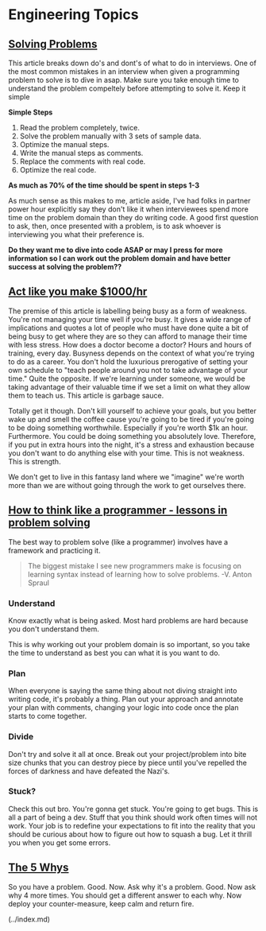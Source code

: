 # Engineering Topics

## [Solving Problems](https://simpleprogrammer.com/solving-problems-breaking-it-down/)

This article breaks down do's and dont's of what to do in interviews.
One of the most common mistakes in an interview when given a programming problem to solve is to dive in asap.
Make sure you take enough time to understand the problem compeltely before attempting to solve it.
Keep it simple

**Simple Steps**

1. Read the problem completely, twice.
1. Solve the problem manually with 3 sets of sample data.
1. Optimize the manual steps.
1. Write the manual steps as comments.
1. Replace the comments with real code.
1. Optimize the real code.

**As much as 70% of the time should be spent in steps 1-3**

As much sense as this makes to me, article aside, I've had folks in partner power hour explicitly say they don't like it when interviewees spend more time on the problem domain than they do writing code. A good first question to ask, then, once presented with a problem, is to ask whoever is interviewing you what their preference is.

**Do they want me to dive into code ASAP or may I press for more information so I can work out the problem domain and have better success at solving the problem??**

## [Act like you make \$1000/hr](https://medium.com/swlh/pretend-your-time-is-worth-1-000-hour-and-youll-become-100x-more-productive-f04628bb3e6d)

The premise of this article is labelling being busy as a form of weakness. You're not managing your time well if you're busy.
It gives a wide range of implications and quotes a lot of people who must have done quite a bit of being busy to get where they are so they can afford to manage their time with less stress.
How does a doctor become a doctor? Hours and hours of training, every day.
Busyness depends on the context of what you're trying to do as a career. You don't hold the luxurious prerogative of setting your own schedule to "teach people around you not to take advantage of your time." Quite the opposite. If we're learning under someone, we would be taking advantage of their valuable time if we set a limit on what they allow them to teach us.
This article is garbage sauce.

Totally get it though. Don't kill yourself to achieve your goals, but you better wake up and smell the coffee cause you're going to be tired if you're going to be doing something worthwhile. Especially if you're worth \$1k an hour.
Furthermore. You could be doing something you absolutely love. Therefore, if you put in extra hours into the night, it's a stress and exhaustion because you don't want to do anything else with your time.
This is not weakness. This is strength.

We don't get to live in this fantasy land where we "imagine" we're worth more than we are without going through the work to get ourselves there.

## [How to think like a programmer - lessons in problem solving](https://www.freecodecamp.org/news/how-to-think-like-a-programmer-lessons-in-problem-solving-d1d8bf1de7d2/)

The best way to problem solve (like a programmer) involves have a framework and practicing it.

> The biggest mistake I see new programmers make is focusing on learning syntax instead of learning how to solve problems.
> -V. Anton Spraul

### Understand

Know exactly what is being asked. Most hard problems are hard because you don't understand them.

This is why working out your problem domain is so important, so you take the time to understand as best you can what it is you want to do.

### Plan

When everyone is saying the same thing about not diving straight into writing code, it's probably a thing. Plan out your approach and annotate your plan with comments, changing your logic into code once the plan starts to come together.

### Divide

Don't try and solve it all at once. Break out your project/problem into bite size chunks that you can destroy piece by piece until you've repelled the forces of darkness and have defeated the Nazi's.

### Stuck?

Check this out bro. You're gonna get stuck. You're going to get bugs. This is all a part of being a dev.
Stuff that you think should work often times will not work.
Your job is to redefine your expectations to fit into the reality that you should be curious about how to figure out how to squash a bug. Let it thrill you when you get some errors.

## [The 5 Whys](https://www.mindtools.com/pages/article/newTMC_5W.htm)

So you have a problem. Good. Now. Ask why it's a problem. Good. Now ask why 4 more times. You should get a different answer to each why. Now deploy your counter-measure, keep calm and return fire.

 (../index.md)
